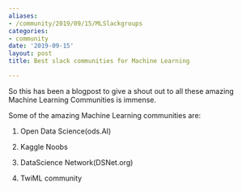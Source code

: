 ```yaml
---
aliases:
- /community/2019/09/15/MLSlackgroups
categories:
- community
date: '2019-09-15'
layout: post
title: Best slack communities for Machine Learning

---
```


So this has been a blogpost to give a shout out to all these amazing 
Machine Learning Communities is immense.

Some of the amazing Machine Learning communities are:

1. Open Data Science(ods.AI)

2. Kaggle Noobs

3. DataScience Network(DSNet.org)

4. TwiML community

